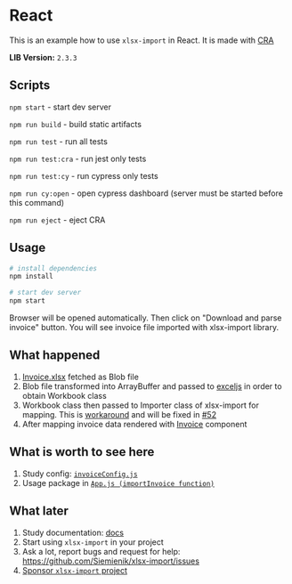 # React

This is an example how to use `xlsx-import` in React.
It is made with [CRA](https://github.com/facebook/create-react-app)

**LIB Version:** `2.3.3`

## Scripts

`npm start` - start dev server

`npm run build` - build static artifacts

`npm run test` - run all tests

`npm run test:cra` - run jest only tests

`npm run test:cy` - run cypress only tests

`npm run cy:open` - open cypress dashboard (server must be started before this command)

`npm run eject` - eject CRA

## Usage

```bash
# install dependencies
npm install

# start dev server
npm start
```

Browser will be opened automatically. Then click on "Download and parse invoice" button.
You will see invoice file imported with xlsx-import library.

## What happened

1. [Invoice.xlsx](public/invoice.xlsx) fetched as Blob file
2. Blob file transformed into ArrayBuffer and passed to [exceljs](https://www.npmjs.com/package/exceljs) in order to obtain Workbook class
3. Workbook class then passed to Importer class of xlsx-import for mapping.
This is [workaround](https://github.com/Siemienik/xlsx-import/issues/4)
and will be fixed in [#52](https://github.com/Siemienik/xlsx-import/issues/52)
4. After mapping invoice data rendered with [Invoice](src/components/Invoice/Invoice.jsx) component

## What is worth to see here

1. Study config: [`invoiceConfig.js`](src/components/Invoice/invoiceConfig.js)
2. Usage package in [`App.js (importInvoice function)`](src/App.js)

## What later

1. Study documentation: [docs](./../../README.md)
2. Start using `xlsx-import` in your project
3. Ask a lot, report bugs and request for help: <https://github.com/Siemienik/xlsx-import/issues>
4. [Sponsor `xlsx-import` project](https://github.com/sponsors/Siemienik)
